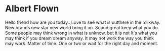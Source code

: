 # Albert Flown
Hello friend how are you today.. Love to see what is outthere in the milkway. New brands new star new world bring it on. Sound great keep what you do. 
Some people may think wrong in what is unknow, but it is not It's what you may think if you dream dream anyway. It may not work the way you think may work.
Matter of time.
One or two or wait for the right day and moment.
